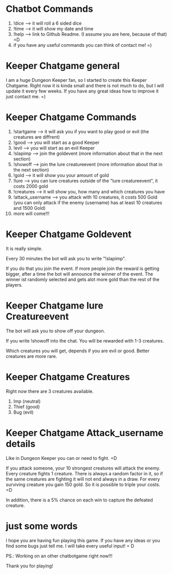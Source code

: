 # Chatbot Commands

1. !dice --> it will roll a 6 sided dice
2. !time --> it will show my date and time
3. !help --> link to Github Readme. (I assume you are here, because of that) =D
4. if you have any useful commands you can think of contact me! =)



# Keeper Chatgame general

I am a huge Dungeon Keeper fan, so I started to create this Keeper Chatgame.
Right now it is kinda small and there is not much to do, but I will update it every few weeks.
If you have any great ideas how to improve it just contact me. =)



# Keeper Chatgame Commands

1. !startgame --> it will ask you if you want to play good or evil (the creatures are diffrent)
2. !good --> you will start as a good Keeper
3. !evil --> you will start as an evil Keeper
4. !slapimp --> join the goldevent (more information about that in the next section)
5. !showoff --> join the lure creatureevent (more information about that in the next section)
6. !gold --> it will show you your amount of gold
7. !lure --> you can lure creatures outside of the "lure creatureevent", it costs 2000 gold
8. !creatures --> it will show you, how many and which creatures you have
9. !attack_username --> you attack with 10 creatures, it costs 500 Gold (you can only attack if the enemy (username) has at least 10 creatures and 1500 Gold)
10. more will come!!!

# Keeper Chatgame Goldevent

It is really simple. 

Every 30 minutes the bot will ask you to write "!slapimp". 

If you do that you join the event. If more people join the reward is getting bigger, after a time the bot will announce the winner of the event. The winner ist randomly selected and gets alot more gold than the rest of the players.



# Keeper Chatgame lure Creatureevent

The bot will ask you to show off your dungeon. 

If you write !showoff into the chat. You will be rewarded with 1-3 creatures. 

Which creatures you will get, depends if you are evil or good. Better creatures are more rare.



# Keeper Chatgame Creatures

Right now there are 3 creatures available.

1. Imp (neutral)
2. Thief (good)
3. Bug (evil)



# Keeper Chatgame Attack_username details

Like in Dungeon Keeper you can or need to fight. =D

If you attack someone, your 10 strongest creatures will attack the enemy. Every creature fights 1 creature. There is always a random factor in it, so if the same creatures are fighting it will not end always in a draw.
For every surviving creature you gain 150 gold. So it is possible to triple your costs. =D

In addition, there is a 5% chance on each win to capture the defeated creature.



# just some words

I hope you are having fun playing this game. If you have any ideas or you find some bugs just tell me. I will take every useful input! = D

PS.: Working on an other chatbotgame right now!!!

Thank you for playing!
